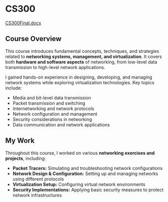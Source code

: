 # CS300

[CS300Final.docx](https://github.com/user-attachments/files/18005931/CS300Final.docx)

## Course Overview  
This course introduces fundamental concepts, techniques, and strategies related to **networking systems, management, and virtualization**. It covers both **hardware and software aspects** of networking, from low-level data transmission to high-level network applications.  

I gained hands-on experience in designing, developing, and managing network systems while exploring virtualization technologies. Key topics include:  
- Media and bit-level data transmission  
- Packet transmission and switching  
- Internetworking and network protocols  
- Network configuration and management  
- Security considerations in networking  
- Data communication and network applications  

## My Work  
Throughout this course, I worked on various **networking exercises and projects**, including:  
- **Packet Tracers:** Simulating and troubleshooting network configurations  
- **Network Design & Configuration:** Setting up and managing networks using different protocols  
- **Virtualization Setup:** Configuring virtual network environments  
- **Security Implementations:** Applying basic security measures to protect network infrastructures  
